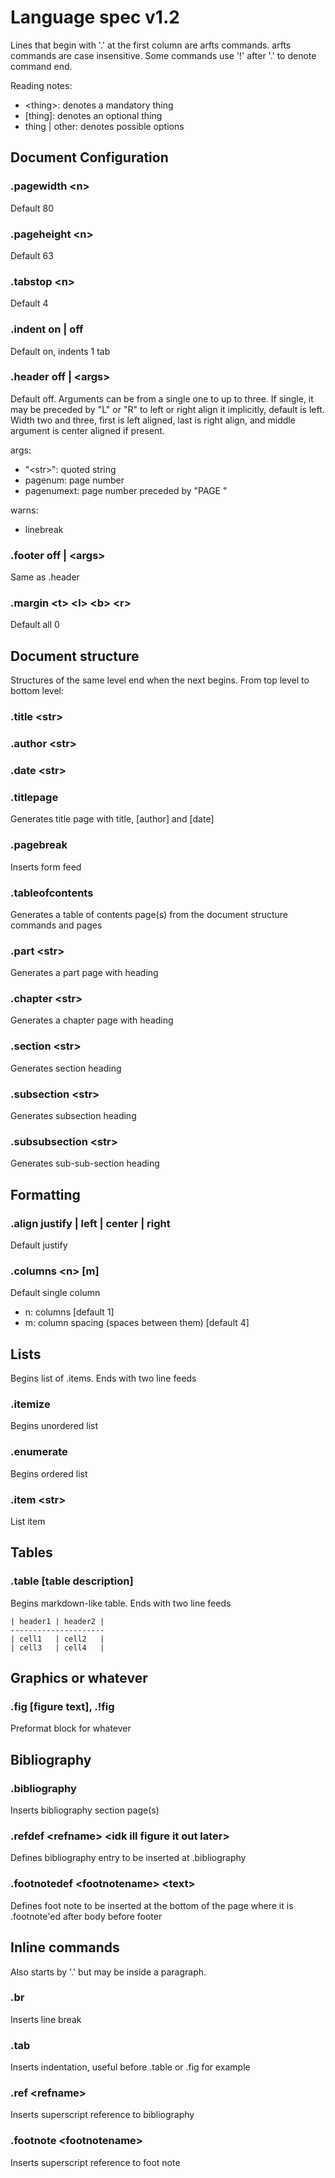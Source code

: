 # Language spec v1.2

Lines that begin with '.' at the first column are arfts commands.
arfts commands are case insensitive. Some commands use '!' after '.' to denote
command end.

Reading notes:
 - \<thing>: denotes a mandatory thing
 - [thing]: denotes an optional thing
 - thing | other: denotes possible options

## Document Configuration

### .pagewidth \<n>

Default 80

### .pageheight \<n>

Default 63

### .tabstop \<n>

Default 4

### .indent on | off

Default on, indents 1 tab

### .header off | \<args>

Default off. Arguments can be from a single one to up to three. If single,
it may be preceded by "L" or "R" to left or right align it implicitly, default
is left. Width two and three, first is left aligned, last is right align, and
middle argument is center aligned if present.

args:
 - "\<str>": quoted string
 - pagenum: page number
 - pagenumext: page number preceded by "PAGE "

warns:
 - linebreak

### .footer off | \<args>

Same as .header

### .margin \<t> \<l> \<b> \<r>

Default all 0


## Document structure

Structures of the same level end when the next begins. From top level to
bottom level:

### .title \<str>

### .author \<str>

### .date \<str>

### .titlepage

Generates title page with title, [author] and [date]

### .pagebreak

Inserts form feed

### .tableofcontents

Generates a table of contents page(s) from the document structure commands and
pages

### .part \<str>

Generates a part page with heading

### .chapter \<str>

Generates a chapter page with heading

### .section \<str>

Generates section heading

### .subsection \<str>

Generates subsection heading

### .subsubsection \<str>

Generates sub-sub-section heading


## Formatting

### .align justify | left | center | right

Default justify

### .columns \<n> [m]

Default single column

 - n: columns [default 1]
 - m: column spacing (spaces between them) [default 4]

## Lists

Begins list of .items. Ends with two line feeds

### .itemize

Begins unordered list

### .enumerate

Begins ordered list

### .item \<str>

List item 

## Tables

### .table [table description]

Begins markdown-like table. Ends with two line feeds

```
| header1 | header2 |
---------------------
| cell1   | cell2   |
| cell3   | cell4   |
```

## Graphics or whatever

### .fig [figure text], .!fig

Preformat block for whatever

## Bibliography

### .bibliography

Inserts bibliography section page(s)

### .refdef \<refname> \<idk ill figure it out later>

Defines bibliography entry to be inserted at .bibliography

### .footnotedef \<footnotename> \<text>

Defines foot note to be inserted at the bottom of the page where it is
.footnote'ed after body before footer

## Inline commands

Also starts by '.' but may be inside a paragraph.

### .br

Inserts line break

### .tab

Inserts indentation, useful before .table or .fig for example

### .ref \<refname>

Inserts superscript reference to bibliography

### .footnote \<footnotename>

Inserts superscript reference to foot note

